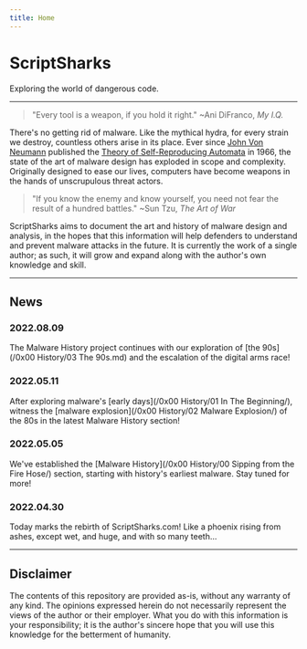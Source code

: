 ```yaml
---
title: Home
---
```


# ScriptSharks

Exploring the world of dangerous code.

***

> "Every tool is a weapon, if you hold it right." ~Ani DiFranco, _My I.Q._

There's no getting rid of malware. Like the mythical hydra, for every strain we destroy, countless others arise in its place. Ever since [John Von Neumann](https://en.wikipedia.org/wiki/John_von_Neumann) published the [Theory of Self-Reproducing Automata](https://cba.mit.edu/events/03.11.ASE/docs/VonNeumann.pdf) in 1966, the state of the art of malware design has exploded in scope and complexity. Originally designed to ease our lives, computers have become weapons in the hands of unscrupulous threat actors.

> "If you know the enemy and know yourself, you need not fear the result of a hundred battles." ~Sun Tzu, _The Art of War_

ScriptSharks aims to document the art and history of malware design and analysis, in the hopes that this information will help defenders to understand and prevent malware attacks in the future. It is currently the work of a single author; as such, it will grow and expand along with the author's own knowledge and skill.

***

## News

### 2022.08.09

The Malware History project continues with our exploration of [the 90s](/0x00 History/03 The 90s.md) and the escalation of the digital arms race!

### 2022.05.11

After exploring malware's [early days](/0x00 History/01 In The Beginning/), witness the [malware explosion](/0x00 History/02 Malware Explosion/) of the 80s in the latest Malware History section!

### 2022.05.05

We've established the [Malware History](/0x00 History/00 Sipping from the Fire Hose/) section, starting with history's earliest malware. Stay tuned for more!

### 2022.04.30

Today marks the rebirth of ScriptSharks.com! Like a phoenix rising from ashes, except wet, and huge, and with so many teeth...

***

## Disclaimer

The contents of this repository are provided as-is, without any warranty of any kind. The opinions expressed herein do not necessarily represent the views of the author or their employer. What you do with this information is your responsibility; it is the author's sincere hope that you will use this knowledge for the betterment of humanity.